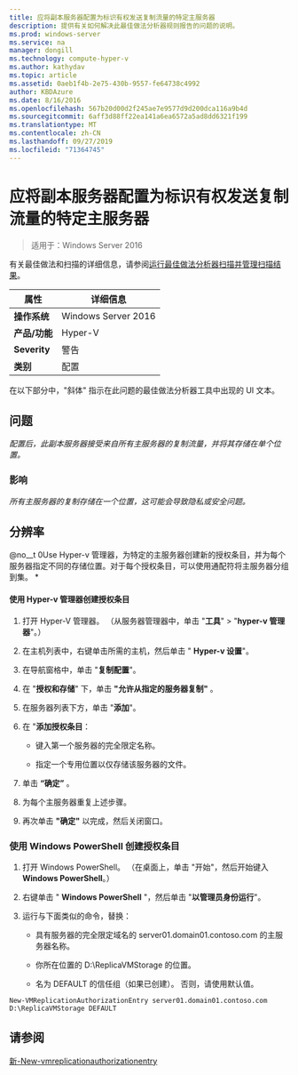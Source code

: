 ```yaml
---
title: 应将副本服务器配置为标识有权发送复制流量的特定主服务器
description: 提供有关如何解决此最佳做法分析器规则报告的问题的说明。
ms.prod: windows-server
ms.service: na
manager: dongill
ms.technology: compute-hyper-v
ms.author: kathydav
ms.topic: article
ms.assetid: 0aeb1f4b-2e75-430b-9557-fe64738c4992
author: KBDAzure
ms.date: 8/16/2016
ms.openlocfilehash: 567b20d00d2f245ae7e9577d9d200dca116a9b4d
ms.sourcegitcommit: 6aff3d88ff22ea141a6ea6572a5ad8dd6321f199
ms.translationtype: MT
ms.contentlocale: zh-CN
ms.lasthandoff: 09/27/2019
ms.locfileid: "71364745"
---
```

# <a name="replica-servers-should-be-configured-to-identify-specific-primary-servers-authorized-to-send-replication-traffic"></a>应将副本服务器配置为标识有权发送复制流量的特定主服务器

>适用于：Windows Server 2016

有关最佳做法和扫描的详细信息，请参阅[运行最佳做法分析器扫描并管理扫描结果](https://go.microsoft.com/fwlink/p/?LinkID=223177)。  
  
|属性|详细信息|  
|-|-|  
|**操作系统**|Windows Server 2016|  
|**产品/功能**|Hyper-V|  
|**Severity**|警告|  
|**类别**|配置|  
  
在以下部分中，"斜体" 指示在此问题的最佳做法分析器工具中出现的 UI 文本。  
  
## <a name="issue"></a>问题  
*配置后，此副本服务器接受来自所有主服务器的复制流量，并将其存储在单个位置。*  
  
### <a name="impact"></a>影响  
*所有主服务器的复制存储在一个位置，这可能会导致隐私或安全问题。*  
  
## <a name="resolution"></a>分辨率  
@no__t 0Use Hyper-v 管理器，为特定的主服务器创建新的授权条目，并为每个服务器指定不同的存储位置。对于每个授权条目，可以使用通配符将主服务器分组到集。 *  
  
#### <a name="create-authorization-entries-using-hyper-v-manager"></a>使用 Hyper-v 管理器创建授权条目  
  
1.  打开 Hyper-V 管理器。 （从服务器管理器中，单击 "**工具**"  >  "**hyper-v 管理器**"。）  
  
2.  在主机列表中，右键单击所需的主机，然后单击 " **Hyper-v 设置**"。  
  
3.  在导航窗格中，单击 "**复制配置**"。  
  
4.  在 "**授权和存储**" 下，单击 **"允许从指定的服务器复制"** 。  
  
5.  在服务器列表下方，单击 "**添加**"。  
  
6.  在 "**添加授权条目**：  
  
    -   键入第一个服务器的完全限定名称。  
  
    -   指定一个专用位置以仅存储该服务器的文件。  
  
7.  单击 **“确定”** 。  
  
8.  为每个主服务器重复上述步骤。  
  
9. 再次单击 **"确定"** 以完成，然后关闭窗口。  
  
### <a name="create-authorization-entries-using-windows-powershell"></a>使用 Windows PowerShell 创建授权条目  
  
1.  打开 Windows PowerShell。 （在桌面上，单击 "开始"，然后开始键入**Windows PowerShell**。）  
  
2.  右键单击 " **Windows PowerShell** "，然后单击 "**以管理员身份运行**"。  
  
3.  运行与下面类似的命令，替换：  
  
    -   具有服务器的完全限定域名的 server01.domain01.contoso.com 的主服务器名称。  
  
    -   你所在位置的 D:\ReplicaVMStorage 的位置。  
  
    -   名为 DEFAULT 的信任组（如果已创建）。 否则，请使用默认值。  
  
```  
New-VMReplicationAuthorizationEntry server01.domain01.contoso.com D:\ReplicaVMStorage DEFAULT  
```  
  
## <a name="see-also"></a>请参阅  
[新-New-vmreplicationauthorizationentry](https://technet.microsoft.com/library/hh848606.aspx)  
  


